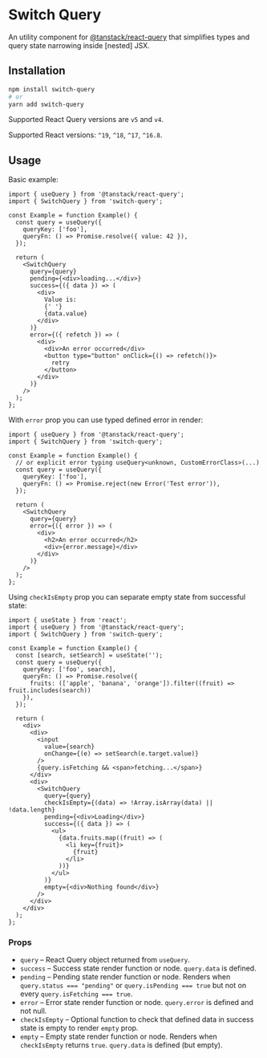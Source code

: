 # Switch Query

An utility component for [@tanstack/react-query](https://tanstack.com/query/latest/docs/framework/react/overview) that simplifies types and query state narrowing inside [nested] JSX.

## Installation

```sh
npm install switch-query
# or
yarn add switch-query
```

Supported React Query versions are `v5` and `v4`.

Supported React versions: `^19`,  `^18`, `^17`, `^16.8`.

## Usage

Basic example:

```tsx
import { useQuery } from '@tanstack/react-query';
import { SwitchQuery } from 'switch-query';

const Example = function Example() {
  const query = useQuery({
    queryKey: ['foo'],
    queryFn: () => Promise.resolve({ value: 42 }),
  });

  return (
    <SwitchQuery
      query={query}
      pending={<div>loading...</div>}
      success={({ data }) => (
        <div>
          Value is:
          {' '}
          {data.value}
        </div>
      )}
      error={({ refetch }) => (
        <div>
          <div>An error occurred</div>
          <button type="button" onClick={() => refetch()}>
            retry
          </button>
        </div>
      )}
    />
  );
};
```

With `error` prop you can use typed defined error in render:


```tsx
import { useQuery } from '@tanstack/react-query';
import { SwitchQuery } from 'switch-query';

const Example = function Example() {
  // or explicit error typing useQuery<unknown, CustomErrorClass>(...)
  const query = useQuery({
    queryKey: ['foo'],
    queryFn: () => Promise.reject(new Error('Test error')),
  });

  return (
    <SwitchQuery
      query={query}
      error={({ error }) => (
        <div>
          <h2>An error occurred</h2>
          <div>{error.message}</div>
        </div>
      )}
    />
  );
};
```

Using `checkIsEmpty` prop you can separate empty state from successful state:

```tsx
import { useState } from 'react';
import { useQuery } from '@tanstack/react-query';
import { SwitchQuery } from 'switch-query';

const Example = function Example() {
  const [search, setSearch] = useState('');
  const query = useQuery({
    queryKey: ['foo', search],
    queryFn: () => Promise.resolve({
      fruits: (['apple', 'banana', 'orange']).filter((fruit) => fruit.includes(search))
    }),
  });

  return (
    <div>
      <div>
        <input
          value={search}
          onChange={(e) => setSearch(e.target.value)}
        />
        {query.isFetching && <span>fetching...</span>}
      </div>
      <div>
        <SwitchQuery
          query={query}
          checkIsEmpty={(data) => !Array.isArray(data) || !data.length}
          pending={<div>Loading</div>}
          success={({ data }) => (
            <ul>
              {data.fruits.map((fruit) => (
                <li key={fruit}>
                  {fruit}
                </li>
              ))}
            </ul>
          )}
          empty={<div>Nothing found</div>}
        />
      </div>
    </div>
  );
};
```

### Props

- `query` – React Query object returned from `useQuery`.
- `success` – Success state render function or node. `query.data` is defined.
- `pending` – Pending state render function or node. Renders when `query.status === "pending"` or `query.isPending === true` but not on every `query.isFetching === true`.
- `error` – Error state render function or node. `query.error` is defined and not null.
- `checkIsEmpty` – Optional function to check that defined data in success state is empty to render `empty` prop.
- `empty` – Empty state render function or node. Renders when `checkIsEmpty` returns `true`. `query.data` is defined (but empty).
